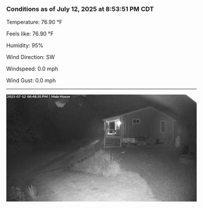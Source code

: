 ### Conditions as of July 12, 2025 at 8:53:51 PM CDT 

Temperature: 76.90 &deg;F

Feels like: 76.90 &deg;F

Humidity: 95%

Wind Direction: SW

Windspeed: 0.0 mph

Wind Gust: 0.0 mph

---

<img src="./images/latest.jpeg"/>

